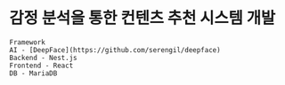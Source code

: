 # 감정 분석을 통한 컨텐츠 추천 시스템 개발
```
Framework
AI - [DeepFace](https://github.com/serengil/deepface)
Backend - Nest.js
Frontend - React
DB - MariaDB
```
